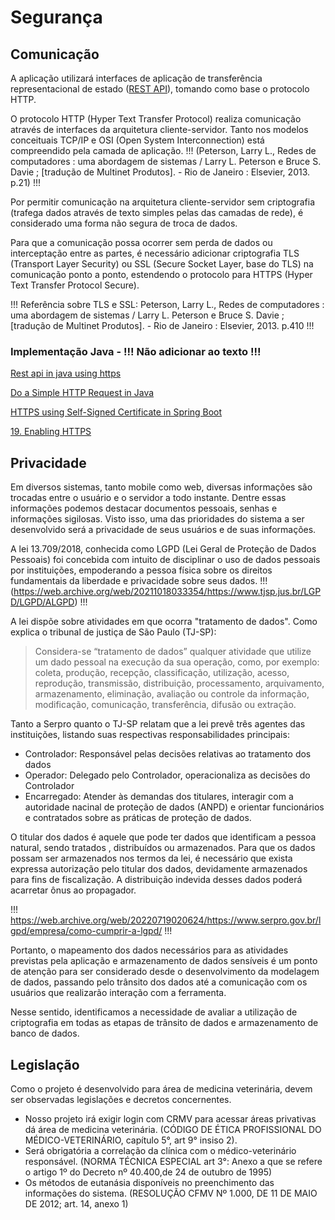 # Segurança

## Comunicação

A aplicação utilizará interfaces de aplicação de transferência representacional de estado ([REST API](http://web.archive.org/web/20220823172419/https://www.redhat.com/en/topics/api/what-is-a-rest-api)), tomando como base o protocolo HTTP.

O protocolo HTTP (Hyper Text Transfer Protocol) realiza comunicação através de interfaces da arquitetura cliente-servidor. Tanto nos modelos conceituais TCP/IP e OSI (Open System Interconnection)  está compreendido pela camada de aplicação. !!! (Peterson, Larry L., Redes de computadores : uma abordagem de sistemas / Larry L. Peterson e Bruce S. Davie ; [tradução de
Multinet Produtos]. - Rio de Janeiro : Elsevier, 2013. p.21) !!!

Por permitir comunicação na arquitetura cliente-servidor sem criptografia (trafega dados através de texto simples pelas das camadas de rede), é considerado uma forma não segura de troca de dados. 

Para que a comunicação possa ocorrer sem perda de dados ou interceptação entre as partes, é necessário adicionar criptografia TLS (Transport Layer Security) ou SSL (Secure Socket Layer, base do TLS) na comunicação ponto a ponto, estendendo o protocolo para HTTPS (Hyper Text Transfer Protocol Secure).

!!! Referência sobre TLS e SSL: Peterson, Larry L., Redes de computadores : uma abordagem de sistemas / Larry L. Peterson e Bruce S. Davie ; [tradução de
Multinet Produtos]. - Rio de Janeiro : Elsevier, 2013. p.410 !!!

### Implementação Java - !!! Não adicionar ao texto !!!

[Rest api in java using https](https://stackoverflow.com/questions/60976773/rest-api-in-java-using-https)

[Do a Simple HTTP Request in Java](https://www.baeldung.com/java-http-request)

[HTTPS using Self-Signed Certificate in Spring Boot](https://www.baeldung.com/spring-boot-https-self-signed-certificate)

[19. Enabling HTTPS](https://docs.spring.io/spring-cloud-skipper/docs/1.0.0.BUILD-SNAPSHOT/reference/html/configuration-security-enabling-https.html)

## Privacidade

Em diversos sistemas, tanto mobile como web, diversas informações são trocadas entre o usuário e o servidor a todo instante. Dentre essas informações podemos destacar documentos pessoais, senhas e informações sigilosas. Visto isso, uma das prioridades do sistema a ser desenvolvido será a privacidade de seus usuários e de suas informações. 

A lei 13.709/2018, conhecida como LGPD (Lei Geral de Proteção de Dados Pessoais) foi concebida com intuito de disciplinar o uso de dados pessoais por instituições, empoderando a pessoa física sobre os direitos fundamentais da liberdade e privacidade sobre seus dados.
!!! (https://web.archive.org/web/20211018033354/https://www.tjsp.jus.br/LGPD/LGPD/ALGPD) !!!

A lei dispõe sobre atividades em que ocorra "tratamento de dados". Como explica o tribunal de justiça de São Paulo (TJ-SP):
> Considera-se “tratamento de dados” qualquer atividade que utilize um dado pessoal na execução da sua operação, como, por exemplo: coleta, produção, recepção, classificação, utilização, acesso, reprodução, transmissão, distribuição, processamento, arquivamento, armazenamento, eliminação, avaliação ou controle da informação, modificação, comunicação, transferência, difusão ou extração.

Tanto a Serpro quanto o TJ-SP relatam que a lei prevê três agentes das instituições, listando suas respectivas responsabilidades principais:
- Controlador: Responsável pelas decisões relativas ao tratamento dos dados
- Operador: Delegado pelo Controlador, operacionaliza as decisões do Controlador
- Encarregado: Atender às demandas dos titulares, interagir com a autoridade nacinal de proteção de dados (ANPD) e orientar funcionários e contratados sobre as práticas de proteção de dados.

O titular dos dados é aquele que pode ter dados que identificam a pessoa natural, sendo tratados , distribuídos ou armazenados. Para que os dados possam ser armazenados nos termos da lei, é necessário que exista expressa autorização pelo titular dos dados, devidamente armazenados para fins de fiscalização.
A distribuição indevida desses dados poderá acarretar ônus ao propagador.

!!! https://web.archive.org/web/20220719020624/https://www.serpro.gov.br/lgpd/empresa/como-cumprir-a-lgpd/ !!!

Portanto, o mapeamento dos dados necessários para as atividades previstas pela aplicação e armazenamento de dados sensíveis é um ponto de atenção para ser considerado desde o desenvolvimento da modelagem de dados, passando pelo trânsito dos dados até a comunicação com os usuários que realizarão interação com a ferramenta.

Nesse sentido, identificamos a necessidade de avaliar a utilização de criptografia em todas as etapas de trânsito de dados e armazenamento de banco de dados.

## Legislação

Como o projeto é desenvolvido para área de medicina veterinária, devem ser observadas legislações e decretos concernentes.

- Nosso projeto irá exigir login com CRMV para acessar áreas privativas dá área de medicina veterinária. (CÓDIGO DE ÉTICA PROFISSIONAL DO MÉDICO-VETERINÁRIO, capítulo 5°, art 9° insiso 2).
- Será obrigatória a correlação da clínica com o médico-veterinário responsável. (NORMA TÉCNICA ESPECIAL art 3°: Anexo a que se refere o artigo 1º do Decreto nº 40.400,de 24 de outubro de 1995)
- Os métodos de eutanásia disponíveis no preenchimento das informações do sistema. (RESOLUÇÃO CFMV Nº 1.000, DE 11 DE MAIO DE 2012; art. 14, anexo 1)
